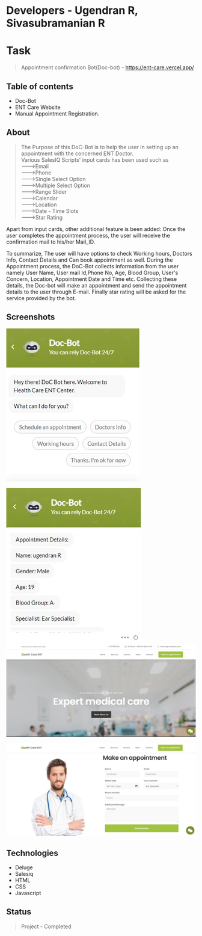 # Developers - Ugendran R, Sivasubramanian R

# Task
> Appointment confirmation Bot(Doc-bot) - https://ent-care.vercel.app/

## Table of contents
* Doc-Bot
* ENT Care Website
* Manual Appointment Registration.

## About
> The Purpose of this DoC-Bot is to help the user in setting up an appointment with the concerned ENT Doctor.<br>
Various SalesIQ Scripts' input cards has been used such as<br>
--->Email<br>
--->Phone<br>
--->Single Select Option<br>
--->Multiple Select Option<br>
--->Range Slider<br>
--->Calendar<br>
--->Location<br>
--->Date - Time Slots<br>
--->Star Rating<br>

Apart from input cards, other additional feature is been added:
  Once the user completes the appointment process, the user will receive the confirmation mail to his/her Mail_ID.

To summarize, 
 The user will have options to check Working hours, Doctors Info, Contact Details and Can book appointment as well.
During the Appointment process, the DoC-Bot collects information from the user namely
User Name, User mail Id,Phone No, Age, Blood Group, User's Concern, Location, Appointment Date and Time etc. Collecting these details, the Doc-bot 
will make an appointment and send the appointment details to the user through E-mail.
Finally star rating will be asked for the service provided by the bot.

## Screenshots
![Example screenshot](./images/Capture.jpg)    <p>   ![Example screenshot](./images/Capture2.JPG)<br>
![Example screenshot](./images/Capture1.JPG)<br>



![Example screenshot](./images/Capture3.JPG)

## Technologies
* Deluge
* Salesiq
* HTML
* CSS
* Javascript

## Status
> Project - Completed
